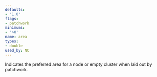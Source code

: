 ```yaml
---
defaults:
- '1.0'
flags:
- patchwork
minimums:
- '>0'
name: area
types:
- double
used_by: NC
---
```

Indicates the preferred area for a node or empty cluster when laid out by patchwork.
